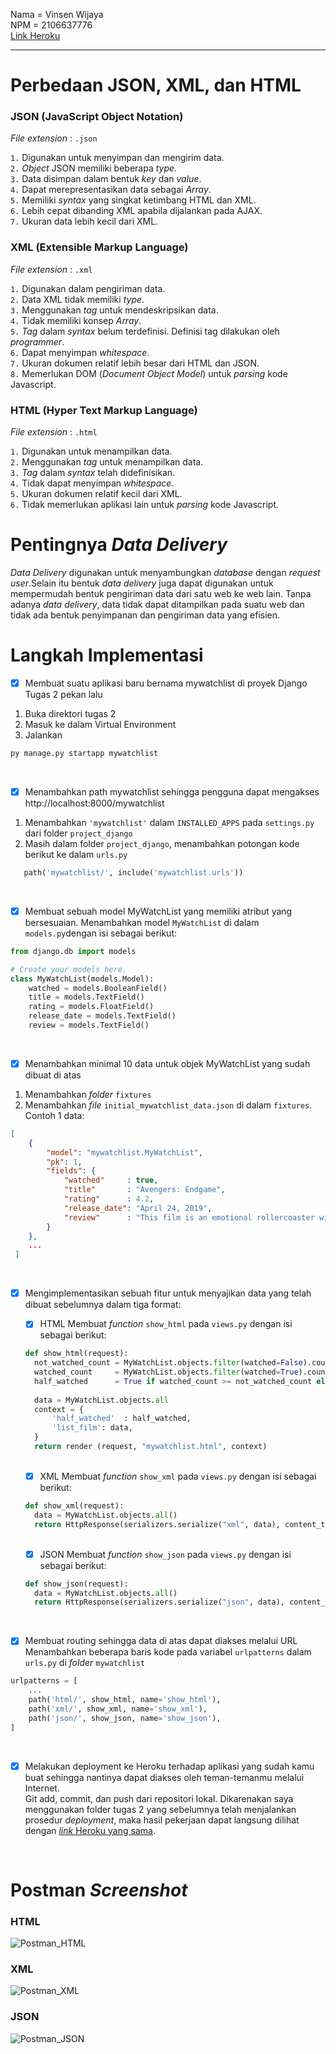 Nama = Vinsen Wijaya  
NPM  = 2106637776  
[Link Heroku](https://pbp-tugas2-vinsen.herokuapp.com/mywatchlist/)

---

# Perbedaan JSON, XML, dan HTML

### JSON (JavaScript Object Notation)
_File extension_ : `.json`  
  
`1.` Digunakan untuk menyimpan dan mengirim data.  
`2.` _Object_ JSON memiliki beberapa _type_.  
`3.` Data disimpan dalam bentuk _key_ dan _value_.  
`4.` Dapat merepresentasikan data sebagai _Array_.  
`5.` Memiliki _syntax_ yang singkat ketimbang HTML dan XML.  
`6.` Lebih cepat dibanding XML apabila dijalankan pada AJAX.  
`7.` Ukuran data lebih kecil dari XML.  

### XML (Extensible Markup Language)  
_File extension_ : `.xml`  
  
`1.` Digunakan dalam pengiriman data.  
`2.` Data XML tidak memiliki _type_.  
`3.` Menggunakan _tag_ untuk mendeskripsikan data.    
`4.` Tidak memiliki konsep _Array_.  
`5.` _Tag_ dalam _syntax_ belum terdefinisi. Definisi tag dilakukan oleh _programmer_.      
`6.` Dapat menyimpan _whitespace_.  
`7.` Ukuran dokumen relatif lebih besar dari HTML dan JSON.  
`8.` Memerlukan DOM (_Document Object Model_) untuk _parsing_ kode Javascript.  

### HTML (Hyper Text Markup Language)  
_File extension_ : `.html` 
  
`1.` Digunakan untuk menampilkan data.  
`2.` Menggunakan _tag_ untuk menampilkan data.  
`3.` _Tag_ dalam _syntax_ telah didefinisikan.  
`4.` Tidak dapat menyimpan _whitespace_.  
`5.` Ukuran dokumen relatif kecil dari XML.  
`6.` Tidak memerlukan aplikasi lain untuk _parsing_ kode Javascript.  
  
  
# Pentingnya _Data Delivery_  
_Data Delivery_ digunakan untuk menyambungkan _database_ dengan _request user_.Selain itu bentuk _data delivery_ juga dapat digunakan untuk mempermudah bentuk pengiriman data dari satu web ke web lain. Tanpa adanya _data delivery_, data tidak dapat ditampilkan pada suatu web dan tidak ada bentuk penyimpanan dan pengiriman data yang efisien.

# Langkah Implementasi

- [x] Membuat suatu aplikasi baru bernama mywatchlist di proyek Django Tugas 2 pekan lalu  
1. Buka direktori tugas 2  
2. Masuk ke dalam Virtual Environment  
3. Jalankan 
```python
py manage.py startapp mywatchlist
```  
<br/>
      
- [x] Menambahkan path mywatchlist sehingga pengguna dapat mengakses http://localhost:8000/mywatchlist    
1. Menambahkan `'mywatchlist'` dalam `INSTALLED_APPS` pada `settings.py` dari folder `project_django`  
2. Masih dalam folder `project_django`, menambahkan potongan kode berikut ke dalam `urls.py`  
```python
   path('mywatchlist/', include('mywatchlist.urls'))
```       
<br />
      
- [x] Membuat sebuah model MyWatchList yang memiliki atribut yang bersesuaian.
Menambahkan model `MyWatchList` di dalam `models.py`dengan isi sebagai berikut:
```python
from django.db import models

# Create your models here.
class MyWatchList(models.Model):
    watched = models.BooleanField()
    title = models.TextField()
    rating = models.FloatField()
    release_date = models.TextField()
    review = models.TextField()
```  
<br />

- [x] Menambahkan minimal 10 data untuk objek MyWatchList yang sudah dibuat di atas
1. Menambahkan _folder_ `fixtures`
2. Menambahkan _file_ `initial_mywatchlist_data.json` di dalam `fixtures`. Contoh 1 data:
```json
[
    {
        "model": "mywatchlist.MyWatchList",
        "pk": 1,
        "fields": {
            "watched"     : true,
            "title"       : "Avengers: Endgame",
            "rating"      : 4.2,
            "release_date": "April 24, 2019",
            "review"      : "This film is an emotional rollercoaster with some of the coolest superhero plot lines ever drawn up. It's straight up the most epic Marvel film that will probably ever be created."
        }
    },
    ...
 ]
 ```  
<br />

- [x] Mengimplementasikan sebuah fitur untuk menyajikan data yang telah dibuat sebelumnya dalam tiga format:
  - [x] HTML
        Membuat _function_ `show_html` pada `views.py` dengan isi sebagai berikut:
  ```python
  def show_html(request):
    not_watched_count = MyWatchList.objects.filter(watched=False).count()
    watched_count     = MyWatchList.objects.filter(watched=True).count()
    half_watched      = True if watched_count >= not_watched_count else False
    
    data = MyWatchList.objects.all
    context = {
        'half_watched'  : half_watched,
        'list_film': data,
    }
    return render (request, "mywatchlist.html", context)
  ```
  <br />
  
  - [x] XML
        Membuat _function_ `show_xml` pada `views.py` dengan isi sebagai berikut:
  ```python
  def show_xml(request):
    data = MyWatchList.objects.all()
    return HttpResponse(serializers.serialize("xml", data), content_type="application/xml")
  ```
  <br />
  
  - [x] JSON
        Membuat _function_ `show_json` pada `views.py` dengan isi sebagai berikut:
  ```python
  def show_json(request):
    data = MyWatchList.objects.all()
    return HttpResponse(serializers.serialize("json", data), content_type="application/json")
  ```
  <br />
  
- [x] Membuat routing sehingga data di atas dapat diakses melalui URL
      Menambahkan beberapa baris kode pada variabel `urlpatterns` dalam `urls.py` di _folder_ `mywatchlist`
```python
urlpatterns = [
    ...
    path('html/', show_html, name='show_html'),
    path('xml/', show_xml, name='show_xml'),
    path('json/', show_json, name='show_json'),
]
```
<br />

- [x] Melakukan deployment ke Heroku terhadap aplikasi yang sudah kamu buat sehingga nantinya dapat diakses oleh teman-temanmu melalui Internet.  
      Git add, commit, dan push dari repositori lokal. Dikarenakan saya menggunakan folder tugas 2 yang sebelumnya telah menjalankan prosedur _deployment_, maka hasil pekerjaan dapat langsung dilihat dengan [_link_ Heroku yang sama](https://pbp-tugas2-vinsen.herokuapp.com/mywatchlist/).
<br />

# Postman _Screenshot_
### HTML
![Postman_HTML](https://github.com/vwjaya32/tugas2/blob/main/postman_html.jpg)
### XML
![Postman_XML](https://github.com/vwjaya32/tugas2/blob/main/postman_xml.jpg)
### JSON
![Postman_JSON](https://github.com/vwjaya32/tugas2/blob/main/postman_json.jpg)
